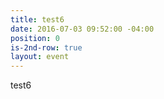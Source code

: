 ```yaml
---
title: test6
date: 2016-07-03 09:52:00 -04:00
position: 0
is-2nd-row: true
layout: event
---
```


test6
